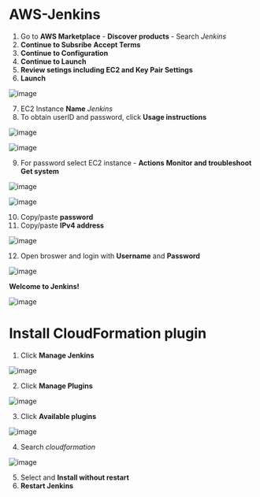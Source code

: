 # AWS-Jenkins

1. Go to **AWS Marketplace** - **Discover products** - Search *Jenkins*
2. **Continue to Subsribe** **Accept Terms**
3. **Continue to Configuration**
4. **Continue to Launch**
5. **Review setings including EC2 and Key Pair Settings**
6. **Launch**

![image](https://user-images.githubusercontent.com/91480603/216698624-c946eea4-41ef-42c7-924e-25204bed09b1.png)

7. EC2 Instance **Name** *Jenkins*
8. To obtain userID and password, click **Usage instructions**

![image](https://user-images.githubusercontent.com/91480603/216699341-9d38826a-6681-49b4-8f03-088ca8c59388.png)

![image](https://user-images.githubusercontent.com/91480603/216699516-ad567f8d-56d2-48df-ab4a-33fd6d399aeb.png)

9. For password select EC2 instance - **Actions** **Monitor and troubleshoot** **Get system**

![image](https://user-images.githubusercontent.com/91480603/216700435-48fe2b0b-e8e4-40bb-b480-890e8fc3b1e0.png)

![image](https://user-images.githubusercontent.com/91480603/216707768-a56eb181-7a8c-4103-9ce2-0176049c935d.png)

10. Copy/paste **password**
11. Copy/paste **IPv4 address** 

![image](https://user-images.githubusercontent.com/91480603/216708001-4104c6a8-4644-4395-83b5-af5cf8132172.png)

12. Open broswer and login with **Username** and **Password**

![image](https://user-images.githubusercontent.com/91480603/216708266-8d487308-34df-401b-8134-21e6af30615b.png)

**Welcome to Jenkins!**

![image](https://user-images.githubusercontent.com/91480603/216708766-266d42d1-07cc-4a32-a90d-0204c1fdf5d8.png)

# Install CloudFormation plugin

1. Click **Manage Jenkins**

![image](https://user-images.githubusercontent.com/91480603/216717974-d14bb075-b8c4-4067-838d-31ce4a8975af.png)

2. Click **Manage Plugins**

![image](https://user-images.githubusercontent.com/91480603/216718037-cc5601d6-8a95-4825-8d37-d6dfe55d3bc0.png)

3. Click **Available plugins**

![image](https://user-images.githubusercontent.com/91480603/216718139-6ee67bb0-84af-45ba-8c56-9bd3ea2f4d67.png)

4. Search *cloudformation*

![image](https://user-images.githubusercontent.com/91480603/216718411-9f4fb915-370d-48d8-9c3a-422fbc7ec1ea.png)

5. Select and **Install without restart**
6. **Restart Jenkins**



